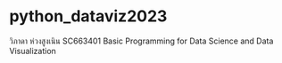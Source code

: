 # python_dataviz2023
วิภาดา ห่วงสูงเนิน
SC663401 Basic Programming for Data Science and Data Visualization 
